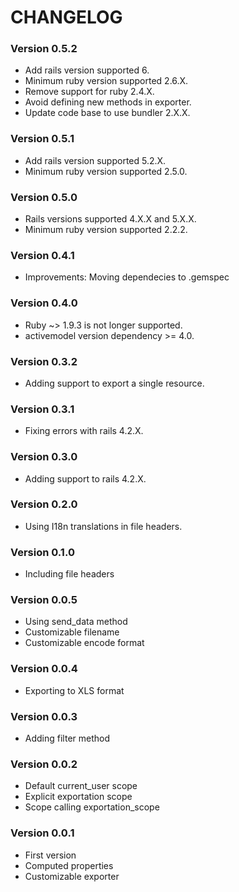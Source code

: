# CHANGELOG

### Version 0.5.2
* Add rails version supported 6.
* Minimum ruby version supported 2.6.X.
* Remove support for ruby 2.4.X.
* Avoid defining new methods in exporter.
* Update code base to use bundler 2.X.X.

### Version 0.5.1
* Add rails version supported 5.2.X.
* Minimum ruby version supported 2.5.0.

### Version 0.5.0
* Rails versions supported 4.X.X and 5.X.X.
* Minimum ruby version supported 2.2.2.

### Version 0.4.1
* Improvements: Moving dependecies to .gemspec

### Version 0.4.0
* Ruby ~> 1.9.3 is not longer supported.
* activemodel version dependency >= 4.0.

### Version 0.3.2
* Adding support to export a single resource.

### Version 0.3.1
* Fixing errors with rails 4.2.X.

### Version 0.3.0
* Adding support to rails 4.2.X.

### Version 0.2.0
* Using I18n translations in file headers.

### Version 0.1.0
* Including file headers

### Version 0.0.5
* Using send_data method
* Customizable filename
* Customizable encode format

### Version 0.0.4
* Exporting to XLS format

### Version 0.0.3
* Adding filter method

### Version 0.0.2
* Default current_user scope
* Explicit exportation scope
* Scope calling exportation_scope

### Version 0.0.1
* First version
* Computed properties
* Customizable exporter
